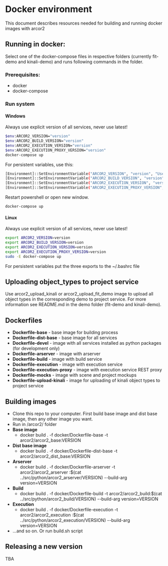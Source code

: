 
# Docker environment

This document describes resources needed for building and running docker images with arcor2

## Running in docker:

Select one of the docker-compose files in respective folders (currently fit-demo and kinali-demo) and runs following commands in the folder.

### Prerequisites:

- docker
- docker-compose


### Run system 
#### Windows

Always use explicit version of all services, never use latest!

```bash
$env:ARCOR2_VERSION="version"
$env:ARCOR2_BUILD_VERSION="version"
$env:ARCOR2_EXECUTION_VERSION="version"
$env:ARCOR2_EXECUTION_PROXY_VERSION="version"
docker-compose up
```

For persistent variables, use this:

```bash
[Environment]::SetEnvironmentVariable("ARCOR2_VERSION", "version", "User")
[Environment]::SetEnvironmentVariable("ARCOR2_BUILD_VERSION", "version", "User")
[Environment]::SetEnvironmentVariable("ARCOR2_EXECUTION_VERSION", "version", "User")
[Environment]::SetEnvironmentVariable("ARCOR2_EXECUTION_PROXY_VERSION", "version", "User")
```
Restart powershell or open new window.
```
docker-compose up
```


#### Linux

Always use explicit version of all services, never use latest!

```bash
export ARCOR2_VERSION=version
export ARCOR2_BUILD_VERSION=version
export ARCOR2_EXECUTION_VERSION=version
export ARCOR2_EXECUTION_PROXY_VERSION=version
sudo -E docker-compose up
```

For persistent variables put the three exports to the \~/.bashrc file

## Uploading object_types to project service
Use arcor2_upload_kinali or arcor2_upload_fit_demo image to upload all object types in the corresponding demo to project service. For more information see README.md in the demo folder (fit-demo and kinali-demo).


## Dockerfiles

 - **Dockerfile-base** - base image for building process
 - **Dockerfile-dist-base** - base image for all services
 - **Dockerfile-devel** - image with all services installed as python packages (for development only)
 - **Dockerfile-arserver** - image with arserver
 - **Dockerfile-build** - image with build service
 - **Dockerfile-execution** - image with execution service
 - **Dockerfile-execution-proxy** - image with execution service REST proxy
 - **Dockerfile-mocks** - image with scene and project mockups
 - **Dockerfile-upload-kinali** - image for uploading of kinali object types to project service 

## Building images
 - Clone this repo to your computer. First build base image and dist base image, then any other image you want. 
 - Run in /arcor2/ folder
 - **Base image** 
 	 - docker build . -f docker/Dockerfile-base -t arcor2/arcor2_base:VERSION
 - **Dist base image** 
 	 - docker build . -f docker/Dockerfile-dist-base -t arcor2/arcor2_dist_base:VERSION
 - **Arserver**
	 - docker build . -f docker/Dockerfile-arserver -t arcor2/arcor2_arserver :\$(cat ../src/python/arcor2_arserver/VERSION) --build-arg version=VERSION
 - **Build**
	 - docker build . -f docker/Dockerfile-build -t arcor2/arcor2_build:\$(cat ../src/python/arcor2_build/VERSION) --build-arg version=VERSION
 - **Execution**
	 - docker build . -f docker/Dockerfile-execution -t arcor2/arcor2_execution :\$(cat ../src/python/arcor2_execution/VERSION) --build-arg version=VERSION
 - ...and so on. Or run build.sh script

## Releasing a new version

TBA
